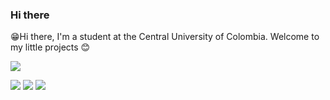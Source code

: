 ### Hi there
😁Hi there, I'm a student at the Central University of Colombia.
Welcome to my little projects 😊

![](https://komarev.com/ghpvc/?username=Jonakls&color=brightgreen)

![](https://github-profile-summary-cards.vercel.app/api/cards/profile-details?username=Jonakls&theme=github_dark)
![](https://github-profile-summary-cards.vercel.app/api/cards/stats?username=Jonakls&theme=github_dark)
![](https://github-profile-summary-cards.vercel.app/api/cards/productive-time?username=Jonakls&theme=github_dark)
